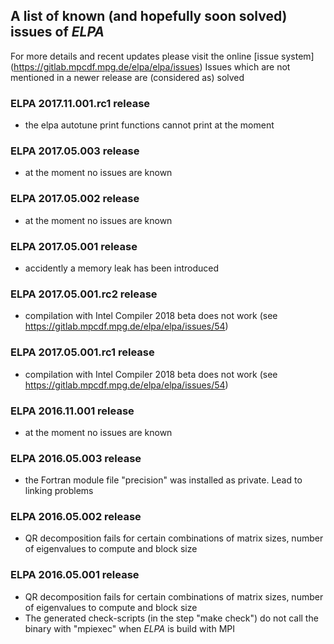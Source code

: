 ## A list of known (and hopefully soon solved) issues of *ELPA* ##

For more details and recent updates please visit the online [issue system] (https://gitlab.mpcdf.mpg.de/elpa/elpa/issues)
Issues which are not mentioned in a newer release are (considered as) solved

### ELPA 2017.11.001.rc1 release ###
- the elpa autotune print functions cannot print at the moment

### ELPA 2017.05.003 release ###
- at the moment no issues are known

### ELPA 2017.05.002 release ###
- at the moment no issues are known

### ELPA 2017.05.001 release ###
- accidently a memory leak has been introduced

### ELPA 2017.05.001.rc2 release ###
- compilation with Intel Compiler 2018 beta does not work
  (see https://gitlab.mpcdf.mpg.de/elpa/elpa/issues/54)

### ELPA 2017.05.001.rc1 release ###
- compilation with Intel Compiler 2018 beta does not work
  (see https://gitlab.mpcdf.mpg.de/elpa/elpa/issues/54)

### ELPA 2016.11.001 release ###
- at the moment no issues are known

### ELPA 2016.05.003 release  ###

- the Fortran module file "precision" was installed as private. Lead to linking problems

### ELPA 2016.05.002 release  ###

- QR decomposition fails for certain combinations of matrix sizes, number of eigenvalues to compute and block size

### ELPA 2016.05.001 release  ###

- QR decomposition fails for certain combinations of matrix sizes, number of eigenvalues to compute and block size
- The generated check-scripts (in the step "make check") do not call the binary with "mpiexec" when *ELPA* is build with
  MPI

